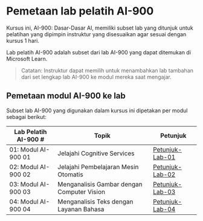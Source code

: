# Pemetaan lab pelatih AI-900

Kursus ini, AI-900: Dasar-Dasar AI, memiliki subset lab yang ditunjuk untuk pelatihan yang dipimpin instruktur yang disesuaikan agar sesuai dengan kursus 1 hari.

Lab pelatih AI-900 adalah subset dari lab AI-900 yang dapat ditemukan di Microsoft Learn.

> Catatan: Instruktur dapat memilih untuk menambahkan lab tambahan dari set lengkap lab AI-900 ke modul mereka saat mengajar.

## Pemetaan modul AI-900 ke lab

Subset lab AI-900 yang digunakan dalam kursus ini dipetakan per modul sebagai berikut: 

| Lab Pelatih AI-900 # | Topik | Petunjuk |
| --- | --- | --- |
| 01: Modul AI-900 01 | Jelajahi Cognitive Services | [Petunjuk-Lab-01](https://aka.ms/ai900-module-01) |
| 02: Modul AI-900 02 | Jelajahi Pembelajaran Mesin Otomatis | [Petunjuk-Lab-02](https://aka.ms/ai900-module-02) |
| 03: Modul AI-900 03 | Menganalisis Gambar dengan Computer Vision  | [Petunjuk-Lab-03](https://aka.ms/ai900-module-03) |
| 04: Modul AI-900 04 | Menganalisis Teks dengan Layanan Bahasa | [Petunjuk-Lab-04](https://aka.ms/ai900-module-04) |


